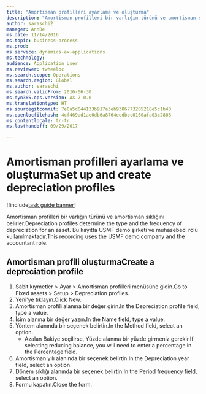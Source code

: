 ```yaml
--- 
title: "Amortisman profilleri ayarlama ve oluşturma"
description: "Amortisman profilleri bir varlığın türünü ve amortisman sıklığını belirler."
author: saraschi2
manager: AnnBe
ms.date: 11/14/2016
ms.topic: business-process
ms.prod: 
ms.service: dynamics-ax-applications
ms.technology: 
audience: Application User
ms.reviewer: twheeloc
ms.search.scope: Operations
ms.search.region: Global
ms.author: saraschi
ms.search.validFrom: 2016-06-30
ms.dyn365.ops.version: AX 7.0.0
ms.translationtype: HT
ms.sourcegitcommit: 7e0a5d044133b917a3eb9386773205218e5c1b40
ms.openlocfilehash: 4cf469ad1ae0db6a8764eedbcc0160afa03c2808
ms.contentlocale: tr-tr
ms.lasthandoff: 09/29/2017

---
```

# <a name="set-up-and-create-depreciation-profiles"></a><span data-ttu-id="9ef99-103">Amortisman profilleri ayarlama ve oluşturma</span><span class="sxs-lookup"><span data-stu-id="9ef99-103">Set up and create depreciation profiles</span></span>

[!include[task guide banner](../../includes/task-guide-banner.md)]

<span data-ttu-id="9ef99-104">Amortisman profilleri bir varlığın türünü ve amortisman sıklığını belirler.</span><span class="sxs-lookup"><span data-stu-id="9ef99-104">Depreciation profiles determine the type and the frequency of depreciation for an asset.</span></span>   <span data-ttu-id="9ef99-105">Bu kayıtta USMF demo şirketi ve muhasebeci rolü kullanılmaktadır.</span><span class="sxs-lookup"><span data-stu-id="9ef99-105">This recording uses the USMF demo company and the accountant role.</span></span>


## <a name="create-a-depreciation-profile"></a><span data-ttu-id="9ef99-106">Amortisman profili oluşturma</span><span class="sxs-lookup"><span data-stu-id="9ef99-106">Create a depreciation profile</span></span>
1. <span data-ttu-id="9ef99-107">Sabit kıymetler > Ayar > Amortisman profilleri menüsüne gidin.</span><span class="sxs-lookup"><span data-stu-id="9ef99-107">Go to Fixed assets > Setup > Depreciation profiles.</span></span>
2. <span data-ttu-id="9ef99-108">Yeni'ye tıklayın.</span><span class="sxs-lookup"><span data-stu-id="9ef99-108">Click New.</span></span>
3. <span data-ttu-id="9ef99-109">Amortisman profili alanına bir değer girin.</span><span class="sxs-lookup"><span data-stu-id="9ef99-109">In the Depreciation profile field, type a value.</span></span>
4. <span data-ttu-id="9ef99-110">İsim alanına bir değer yazın.</span><span class="sxs-lookup"><span data-stu-id="9ef99-110">In the Name field, type a value.</span></span>
5. <span data-ttu-id="9ef99-111">Yöntem alanında bir seçenek belirtin.</span><span class="sxs-lookup"><span data-stu-id="9ef99-111">In the Method field, select an option.</span></span>
    * <span data-ttu-id="9ef99-112">Azalan Bakiye seçilirse, Yüzde alanına bir yüzde girmeniz gerekir.</span><span class="sxs-lookup"><span data-stu-id="9ef99-112">If selecting reducing balance, you will need to enter a percentage in the Percentage field.</span></span>  
6. <span data-ttu-id="9ef99-113">Amortisman yılı alanında bir seçenek belirtin.</span><span class="sxs-lookup"><span data-stu-id="9ef99-113">In the Depreciation year field, select an option.</span></span>
7. <span data-ttu-id="9ef99-114">Dönem sıklığı alanında bir seçenek belirtin.</span><span class="sxs-lookup"><span data-stu-id="9ef99-114">In the Period frequency field, select an option.</span></span>
8. <span data-ttu-id="9ef99-115">Formu kapatın.</span><span class="sxs-lookup"><span data-stu-id="9ef99-115">Close the form.</span></span>


